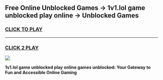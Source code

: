 
## Free Online Unblocked Games → 1v1.lol game unblocked play online → Unblocked Games
<h3>
<a href="https://premium.freeplayer.one?title=1v1.lol_game_unblocked_play_online&ref=21F">CLICK TO PLAY</a></h3>
<hr>

<h3>
<a href="https://premium.freeplayer.one?title=1v1.lol_game_unblocked_play_online&ref=21F">CLICK 2 PLAY</a>
  
</h3>

<a href="https://premium.freeplayer.one?title=1v1.lol_game_unblocked_play_online&ref=21F/"><img src="https://clearcache.store/games.png"></a>


**1v1.lol game unblocked play online games unblocked: Your Gateway to Fun and Accessible Online Gaming**
